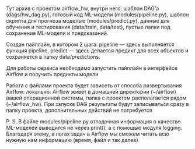 Тут архив с проектом airflow_hw, 
внутри него:
шаблон DAG’а (dags/hw_dag.py),
готовый код ML-модели (modules/pipeline.py),
шаблон скрипта для прогноза моделью (modules/predict.py),
данные для обучения и тестирования (data/train, data/test),
пустые папки под сохранение ML-модели и предсказаний.

Создан пайплайн, в котором 2 шага:
pipeline — здесь выполняется функция pipeline,
predict — здесь делается предикт для всех объектов и сохраняется в папку data/predictions.

Для работы сервиса необходимо запустить пайплайн в интерфейсе Airflow и получить предикты модели

Работа с файлами проекта будет зависеть от способа развертывания Airflow:
локально: Airflow живёт в домашней директории (~/airflow) вашей операционной системы, папка с проектом располагается рядом (~/airflow_hw). 
При запуске DAG результаты будут записываться сразу в папку проекта, дополнительных действий не потребуется

P. S. 
В файле modules/pipeline.py отладочная информация о качестве ML-моделей выводится не через print(), 
а с помощью модуля logging. Благодаря этому, в логах задач в Airflow мы сможем читать всю нужную нам информацию (время, файл и так далее)
